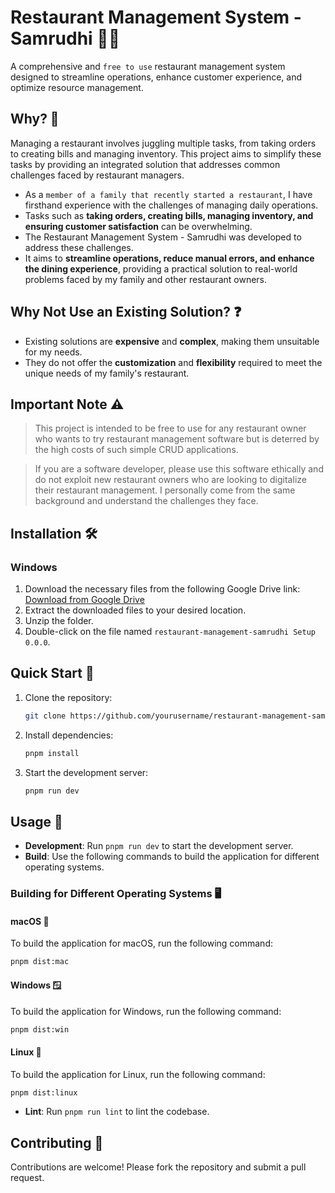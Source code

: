 # Restaurant Management System - Samrudhi 👨‍🍳

A comprehensive and `free to use` restaurant management system designed to streamline operations, enhance customer experience, and optimize resource management.

## Why? 🤔

Managing a restaurant involves juggling multiple tasks, from taking orders to creating bills and managing inventory. This project aims to simplify these tasks by providing an integrated solution that addresses common challenges faced by restaurant managers.

- As a `member of a family that recently started a restaurant`, I have firsthand experience with the challenges of managing daily operations.
- Tasks such as **taking orders, creating bills, managing inventory, and ensuring customer satisfaction** can be overwhelming.
- The Restaurant Management System - Samrudhi was developed to address these challenges.
- It aims to **streamline operations, reduce manual errors, and enhance the dining experience**, providing a practical solution to real-world problems faced by my family and other restaurant owners.

## Why Not Use an Existing Solution? ❓

- Existing solutions are **expensive** and **complex**, making them unsuitable for my needs.
- They do not offer the **customization** and **flexibility** required to meet the unique needs of my family's restaurant.

## Important Note ⚠️

> This project is intended to be free to use for any restaurant owner who wants to try restaurant management software but is deterred by the high costs of such simple CRUD applications.

> If you are a software developer, please use this software ethically and do not exploit new restaurant owners who are looking to digitalize their restaurant management. I personally come from the same background and understand the challenges they face.

## Installation 🛠️

### Windows

1. Download the necessary files from the following Google Drive link:
   [Download from Google Drive](https://drive.google.com/your-google-drive-link)
2. Extract the downloaded files to your desired location.
3. Unzip the folder.
4. Double-click on the file named `restaurant-management-samrudhi Setup 0.0.0`.

## Quick Start 🚀

1. Clone the repository:
   ```sh
   git clone https://github.com/yourusername/restaurant-management-samrudhi.git
   ```
2. Install dependencies:
   ```sh
   pnpm install
   ```
3. Start the development server:
   ```sh
   pnpm run dev
   ```

## Usage 📖

- **Development**: Run `pnpm run dev` to start the development server.
- **Build**: Use the following commands to build the application for different operating systems.

### Building for Different Operating Systems 🖥️

#### macOS 🍏

To build the application for macOS, run the following command:

```sh
pnpm dist:mac
```

#### Windows 🪟

To build the application for Windows, run the following command:

```sh
pnpm dist:win
```

#### Linux 🐧

To build the application for Linux, run the following command:

```sh
pnpm dist:linux
```

- **Lint**: Run `pnpm run lint` to lint the codebase.

## Contributing 🤝

Contributions are welcome! Please fork the repository and submit a pull request.
